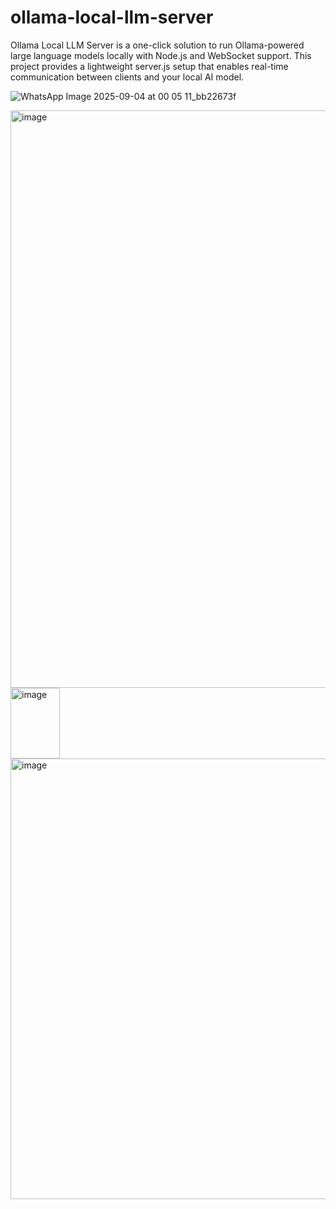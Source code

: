 # ollama-local-llm-server
Ollama Local LLM Server is a one-click solution to run Ollama-powered large language models locally with Node.js and WebSocket support. This project provides a lightweight server.js setup that enables real-time communication between clients and your local AI model.

![WhatsApp Image 2025-09-04 at 00 05 11_bb22673f](https://github.com/user-attachments/assets/96dedc89-339c-48df-9194-887108fdc9a9)

<img width="1918" height="924" alt="image" src="https://github.com/user-attachments/assets/776c7d5f-286e-4910-a8a7-924432432398" />
      <img width="79" height="113" alt="image" src="https://github.com/user-attachments/assets/014316d3-fd5a-4c1f-8f9d-45b153f33aed" />
<img width="1482" height="705" alt="image" src="https://github.com/user-attachments/assets/025820db-2000-45f6-a7b5-93c32e650e91" />
                                                                     



